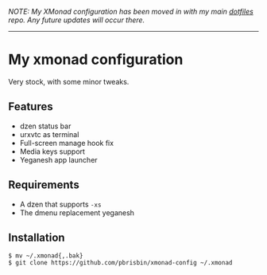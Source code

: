 *NOTE: My XMonad configuration has been moved in with my main 
[dotfiles][] repo. Any future updates will occur there.*

[dotfiles]: https://github.com/pbrisbin/dotfiles

---

My xmonad configuration
=======================

Very stock, with some minor tweaks.

## Features

-   dzen status bar
-   urxvtc as terminal
-   Full-screen manage hook fix
-   Media keys support
-   Yeganesh app launcher

## Requirements

-   A dzen that supports `-xs`
-   The dmenu replacement yeganesh

## Installation

~~~
$ mv ~/.xmonad{,.bak}
$ git clone https://github.com/pbrisbin/xmonad-config ~/.xmonad
~~~

